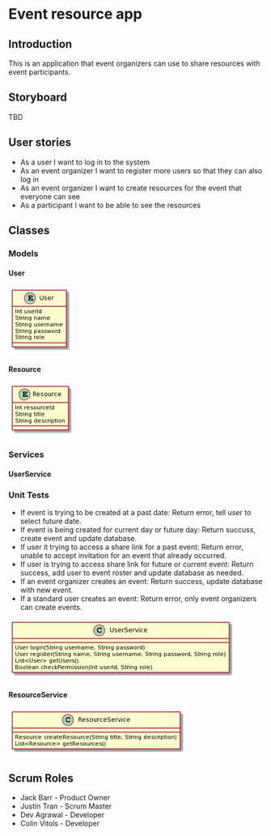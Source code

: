 # Event resource app

## Introduction
This is an application that event organizers can use to share resources with event participants.

## Storyboard
TBD

## User stories

* As a user I want to log in to the system
* As an event organizer I want to register more users so that they can also log in
* As an event organizer I want to create resources for the event that everyone can see
* As a participant I want to be able to see the resources

## Classes

### Models
#### User

<img src="./uml/User.png">

#### Resource

<img src="./uml/Resource.png">

### Services
#### UserService
### Unit Tests

* If event is trying to be created at a past date: Return error, tell user to select future date.
* If event is being created for current day or future day: Return succuss, create event and update database.
* If user it trying to access a share link for a past event: Return error, unable to accept invitation for an event that already occurred.
* If user is trying to access share link for future or current event: Return success, add user to event roster and update database as needed.
* If an event organizer creates an event: Return success, update database with new event.
* If a standard user creates an event: Return error, only event organizers can create events. 


<img src="./uml/UserService.png">

#### ResourceService

<img src="./uml/ResourceService.png">

## Scrum Roles

* Jack Barr - Product Owner
* Justin Tran - Scrum Master
* Dev Agrawal - Developer
* Colin Vitols - Developer
